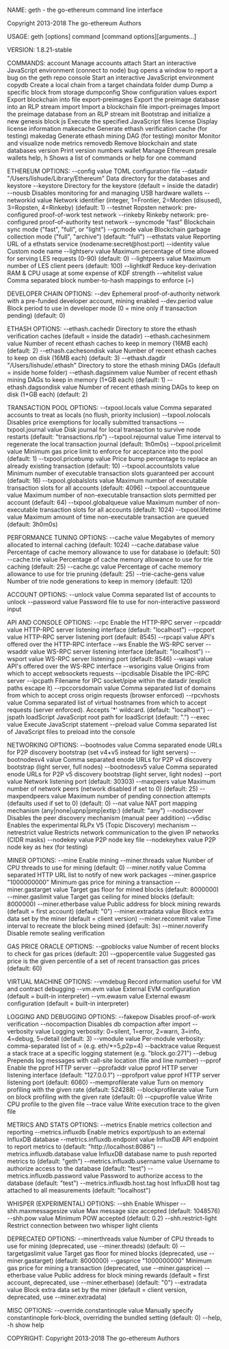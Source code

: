 NAME:
geth - the go-ethereum command line interface

Copyright 2013-2018 The go-ethereum Authors

USAGE:
geth [options] command [command options][arguments...]

VERSION:
1.8.21-stable

COMMANDS:
account Manage accounts
attach Start an interactive JavaScript environment (connect to node)
bug opens a window to report a bug on the geth repo
console Start an interactive JavaScript environment
copydb Create a local chain from a target chaindata folder
dump Dump a specific block from storage
dumpconfig Show configuration values
export Export blockchain into file
export-preimages Export the preimage database into an RLP stream
import Import a blockchain file
import-preimages Import the preimage database from an RLP stream
init Bootstrap and initialize a new genesis block
js Execute the specified JavaScript files
license Display license information
makecache Generate ethash verification cache (for testing)
makedag Generate ethash mining DAG (for testing)
monitor Monitor and visualize node metrics
removedb Remove blockchain and state databases
version Print version numbers
wallet Manage Ethereum presale wallets
help, h Shows a list of commands or help for one command

ETHEREUM OPTIONS:
--config value TOML configuration file
--datadir "/Users/lishude/Library/Ethereum" Data directory for the databases and keystore
--keystore Directory for the keystore (default = inside the datadir)
--nousb Disables monitoring for and managing USB hardware wallets
--networkid value Network identifier (integer, 1=Frontier, 2=Morden (disused), 3=Ropsten, 4=Rinkeby) (default: 1)
--testnet Ropsten network: pre-configured proof-of-work test network
--rinkeby Rinkeby network: pre-configured proof-of-authority test network
--syncmode "fast" Blockchain sync mode ("fast", "full", or "light")
--gcmode value Blockchain garbage collection mode ("full", "archive") (default: "full")
--ethstats value Reporting URL of a ethstats service (nodename:secret@host:port)
--identity value Custom node name
--lightserv value Maximum percentage of time allowed for serving LES requests (0-90) (default: 0)
--lightpeers value Maximum number of LES client peers (default: 100)
--lightkdf Reduce key-derivation RAM & CPU usage at some expense of KDF strength
--whitelist value Comma separated block number-to-hash mappings to enforce (<number>=<hash>)

DEVELOPER CHAIN OPTIONS:
--dev Ephemeral proof-of-authority network with a pre-funded developer account, mining enabled
--dev.period value Block period to use in developer mode (0 = mine only if transaction pending) (default: 0)

ETHASH OPTIONS:
--ethash.cachedir Directory to store the ethash verification caches (default = inside the datadir)
--ethash.cachesinmem value Number of recent ethash caches to keep in memory (16MB each) (default: 2)
--ethash.cachesondisk value Number of recent ethash caches to keep on disk (16MB each) (default: 3)
--ethash.dagdir "/Users/lishude/.ethash" Directory to store the ethash mining DAGs (default = inside home folder)
--ethash.dagsinmem value Number of recent ethash mining DAGs to keep in memory (1+GB each) (default: 1)
--ethash.dagsondisk value Number of recent ethash mining DAGs to keep on disk (1+GB each) (default: 2)

TRANSACTION POOL OPTIONS:
--txpool.locals value Comma separated accounts to treat as locals (no flush, priority inclusion)
--txpool.nolocals Disables price exemptions for locally submitted transactions
--txpool.journal value Disk journal for local transaction to survive node restarts (default: "transactions.rlp")
--txpool.rejournal value Time interval to regenerate the local transaction journal (default: 1h0m0s)
--txpool.pricelimit value Minimum gas price limit to enforce for acceptance into the pool (default: 1)
--txpool.pricebump value Price bump percentage to replace an already existing transaction (default: 10)
--txpool.accountslots value Minimum number of executable transaction slots guaranteed per account (default: 16)
--txpool.globalslots value Maximum number of executable transaction slots for all accounts (default: 4096)
--txpool.accountqueue value Maximum number of non-executable transaction slots permitted per account (default: 64)
--txpool.globalqueue value Maximum number of non-executable transaction slots for all accounts (default: 1024)
--txpool.lifetime value Maximum amount of time non-executable transaction are queued (default: 3h0m0s)

PERFORMANCE TUNING OPTIONS:
--cache value Megabytes of memory allocated to internal caching (default: 1024)
--cache.database value Percentage of cache memory allowance to use for database io (default: 50)
--cache.trie value Percentage of cache memory allowance to use for trie caching (default: 25)
--cache.gc value Percentage of cache memory allowance to use for trie pruning (default: 25)
--trie-cache-gens value Number of trie node generations to keep in memory (default: 120)

ACCOUNT OPTIONS:
--unlock value Comma separated list of accounts to unlock
--password value Password file to use for non-interactive password input

API AND CONSOLE OPTIONS:
--rpc Enable the HTTP-RPC server
--rpcaddr value HTTP-RPC server listening interface (default: "localhost")
--rpcport value HTTP-RPC server listening port (default: 8545)
--rpcapi value API's offered over the HTTP-RPC interface
--ws Enable the WS-RPC server
--wsaddr value WS-RPC server listening interface (default: "localhost")
--wsport value WS-RPC server listening port (default: 8546)
--wsapi value API's offered over the WS-RPC interface
--wsorigins value Origins from which to accept websockets requests
--ipcdisable Disable the IPC-RPC server
--ipcpath Filename for IPC socket/pipe within the datadir (explicit paths escape it)
--rpccorsdomain value Comma separated list of domains from which to accept cross origin requests (browser enforced)
--rpcvhosts value Comma separated list of virtual hostnames from which to accept requests (server enforced). Accepts '\*' wildcard. (default: "localhost")
--jspath loadScript JavaScript root path for loadScript (default: ".")
--exec value Execute JavaScript statement
--preload value Comma separated list of JavaScript files to preload into the console

NETWORKING OPTIONS:
--bootnodes value Comma separated enode URLs for P2P discovery bootstrap (set v4+v5 instead for light servers)
--bootnodesv4 value Comma separated enode URLs for P2P v4 discovery bootstrap (light server, full nodes)
--bootnodesv5 value Comma separated enode URLs for P2P v5 discovery bootstrap (light server, light nodes)
--port value Network listening port (default: 30303)
--maxpeers value Maximum number of network peers (network disabled if set to 0) (default: 25)
--maxpendpeers value Maximum number of pending connection attempts (defaults used if set to 0) (default: 0)
--nat value NAT port mapping mechanism (any|none|upnp|pmp|extip:<IP>) (default: "any")
--nodiscover Disables the peer discovery mechanism (manual peer addition)
--v5disc Enables the experimental RLPx V5 (Topic Discovery) mechanism
--netrestrict value Restricts network communication to the given IP networks (CIDR masks)
--nodekey value P2P node key file
--nodekeyhex value P2P node key as hex (for testing)

MINER OPTIONS:
--mine Enable mining
--miner.threads value Number of CPU threads to use for mining (default: 0)
--miner.notify value Comma separated HTTP URL list to notify of new work packages
--miner.gasprice "1000000000" Minimum gas price for mining a transaction
--miner.gastarget value Target gas floor for mined blocks (default: 8000000)
--miner.gaslimit value Target gas ceiling for mined blocks (default: 8000000)
--miner.etherbase value Public address for block mining rewards (default = first account) (default: "0")
--miner.extradata value Block extra data set by the miner (default = client version)
--miner.recommit value Time interval to recreate the block being mined (default: 3s)
--miner.noverify Disable remote sealing verification

GAS PRICE ORACLE OPTIONS:
--gpoblocks value Number of recent blocks to check for gas prices (default: 20)
--gpopercentile value Suggested gas price is the given percentile of a set of recent transaction gas prices (default: 60)

VIRTUAL MACHINE OPTIONS:
--vmdebug Record information useful for VM and contract debugging
--vm.evm value External EVM configuration (default = built-in interpreter)
--vm.ewasm value External ewasm configuration (default = built-in interpreter)

LOGGING AND DEBUGGING OPTIONS:
--fakepow Disables proof-of-work verification
--nocompaction Disables db compaction after import
--verbosity value Logging verbosity: 0=silent, 1=error, 2=warn, 3=info, 4=debug, 5=detail (default: 3)
--vmodule value Per-module verbosity: comma-separated list of <pattern>=<level> (e.g. eth/\*=5,p2p=4)
--backtrace value Request a stack trace at a specific logging statement (e.g. "block.go:271")
--debug Prepends log messages with call-site location (file and line number)
--pprof Enable the pprof HTTP server
--pprofaddr value pprof HTTP server listening interface (default: "127.0.0.1")
--pprofport value pprof HTTP server listening port (default: 6060)
--memprofilerate value Turn on memory profiling with the given rate (default: 524288)
--blockprofilerate value Turn on block profiling with the given rate (default: 0)
--cpuprofile value Write CPU profile to the given file
--trace value Write execution trace to the given file

METRICS AND STATS OPTIONS:
--metrics Enable metrics collection and reporting
--metrics.influxdb Enable metrics export/push to an external InfluxDB database
--metrics.influxdb.endpoint value InfluxDB API endpoint to report metrics to (default: "http://localhost:8086")
--metrics.influxdb.database value InfluxDB database name to push reported metrics to (default: "geth")
--metrics.influxdb.username value Username to authorize access to the database (default: "test")
--metrics.influxdb.password value Password to authorize access to the database (default: "test")
--metrics.influxdb.host.tag host InfluxDB host tag attached to all measurements (default: "localhost")

WHISPER (EXPERIMENTAL) OPTIONS:
--shh Enable Whisper
--shh.maxmessagesize value Max message size accepted (default: 1048576)
--shh.pow value Minimum POW accepted (default: 0.2)
--shh.restrict-light Restrict connection between two whisper light clients

DEPRECATED OPTIONS:
--minerthreads value Number of CPU threads to use for mining (deprecated, use --miner.threads) (default: 0)
--targetgaslimit value Target gas floor for mined blocks (deprecated, use --miner.gastarget) (default: 8000000)
--gasprice "1000000000" Minimum gas price for mining a transaction (deprecated, use --miner.gasprice)
--etherbase value Public address for block mining rewards (default = first account, deprecated, use --miner.etherbase) (default: "0")
--extradata value Block extra data set by the miner (default = client version, deprecated, use --miner.extradata)

MISC OPTIONS:
--override.constantinople value Manually specify constantinople fork-block, overriding the bundled setting (default: 0)
--help, -h show help

COPYRIGHT:
Copyright 2013-2018 The go-ethereum Authors
